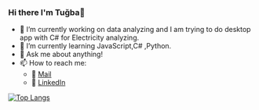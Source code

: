 ### Hi there  I'm Tuğba👋




- 🔭 I’m currently working on data analyzing and I am trying to do desktop app with C# for Electricity analyzing.
- 🌱 I’m currently learning JavaScript,C# ,Python.
- 💬 Ask me about anything!
- 📫 How to reach me: 
    - :incoming_envelope:  [Mail](tgbaozkn1995@gmail.com)
    - :mag_right: [LinkedIn](https://www.linkedin.com/in/tugba-ozkan-270076112/)
    
[![Top Langs](https://github-readme-stats.vercel.app/api/top-langs/?username=tgbaozkn)](https://github.com/tgbaozkn/github-readme-stats)

